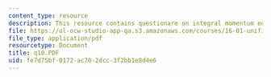 ```yaml
---
content_type: resource
description: This resource contains questionare on integral momentum equation.
file: https://ol-ocw-studio-app-qa.s3.amazonaws.com/courses/16-01-unified-engineering-i-ii-iii-iv-fall-2005-spring-2006/fe7d75bf0172ac702dcc3f2bb1e8d4e6_q10.PDF
file_type: application/pdf
resourcetype: Document
title: q10.PDF
uid: fe7d75bf-0172-ac70-2dcc-3f2bb1e8d4e6
---
```

